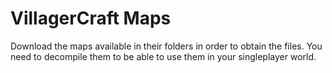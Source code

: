 # VillagerCraft Maps
Download the maps available in their folders in order to obtain the files. You need to decompile them to be able to use them in your singleplayer world.
